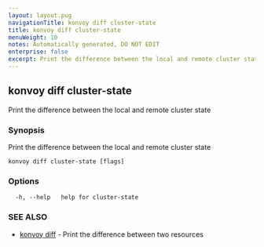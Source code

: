 ```yaml
---
layout: layout.pug
navigationTitle: konvoy diff cluster-state
title: konvoy diff cluster-state
menuWeight: 10
notes: Automatically generated, DO NOT EDIT
enterprise: false
excerpt: Print the difference between the local and remote cluster state
---
```


## konvoy diff cluster-state

Print the difference between the local and remote cluster state

### Synopsis

Print the difference between the local and remote cluster state

```
konvoy diff cluster-state [flags]
```

### Options

```
  -h, --help   help for cluster-state
```

### SEE ALSO

* [konvoy diff](../)	 - Print the difference between two resources

